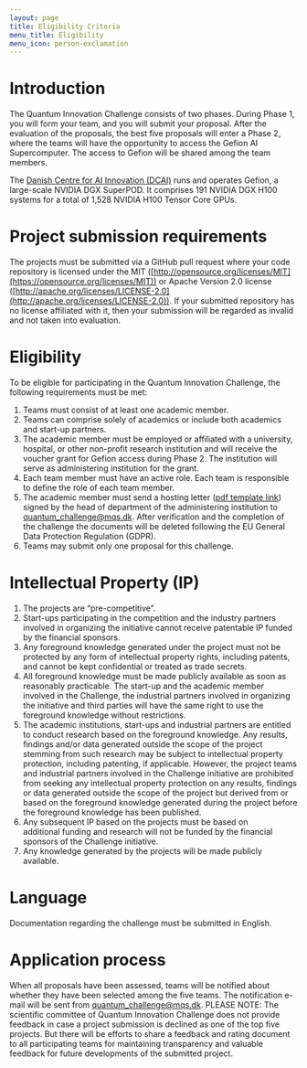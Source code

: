 ```yaml
---
layout: page
title: Eligibility Criteria
menu_title: Eligibility
menu_icon: person-exclamation
---
```


# Introduction

The Quantum Innovation Challenge consists of two phases. During Phase 1, you will form your team, and you will submit your proposal. After the evaluation of the proposals, the best five proposals will enter a Phase 2, where the teams will have the opportunity to access the Gefion AI Supercomputer. The access to Gefion will be shared among the team members.

The [Danish Centre for AI Innovation (DCAI)](https://dcai.dk) runs and operates Gefion, a large-scale NVIDIA DGX SuperPOD. It comprises 191 NVIDIA DGX H100 systems for a total of 1,528 NVIDIA H100 Tensor Core GPUs.


# Project submission requirements

The projects must be submitted via a GitHub pull request where your code repository is licensed under the MIT ([http://opensource.org/licenses/MIT](https://opensource.org/licenses/MIT)) or Apache Version 2.0 license ([http://apache.org/licenses/LICENSE-2.0](http://apache.org/licenses/LICENSE-2.0)). If your submitted repository has no license affiliated with it, then your submission will be regarded as invalid and not taken into evaluation.


# Eligibility

To be eligible for participating in the Quantum Innovation Challenge, the following requirements must be met:
1. Teams must consist of at least one academic member.
2. Teams can comprise solely of academics or include both academics and start-up partners.
3. The academic member must be employed or affiliated with a university, hospital, or other non-profit research institution and will receive the voucher grant for Gefion access during Phase 2. The institution will serve as administering institution for the grant.
4. Each team member must have an active role. Each team is responsible to define the role of each team member.
5. The academic member must send a hosting letter (<a href="https://github.com/Quantum-Innovation-Challenge/quantum-innovation-challenge.github.io/blob/main/assets/template_hosting_letter.pdf">pdf template link</a>) signed by the head of department of the administering institution to <a href="mailto:quantum_challenge@mqs.dk">quantum_challenge@mqs.dk</a>. After verification and the completion of the challenge the documents will be deleted following the EU General Data Protection Regulation (GDPR).
6. Teams may submit only one proposal for this challenge.


# Intellectual Property (IP)

1. The projects are “pre-competitive”.
2. Start-ups participating in the competition and the industry partners involved in organizing the initiative cannot receive patentable IP funded by the financial sponsors.
3. Any foreground knowledge generated under the project must not be protected by any form of intellectual property rights, including patents, and cannot be kept confidential or treated as trade secrets.
4. All foreground knowledge must be made publicly available as soon as reasonably practicable. The start-up and the academic member involved in the Challenge, the industrial partners involved in organizing the initiative and third parties will have the same right to use the foreground knowledge without restrictions.
5. The academic institutions, start-ups and industrial partners are entitled to conduct research based on the foreground knowledge. Any results, findings and/or data generated outside the scope of the project stemming from such research may be subject to intellectual property protection, including patenting, if applicable. However, the project teams and industrial partners involved in the Challenge initiative are prohibited from seeking any intellectual property protection on any results, findings or data generated outside the scope of the project but derived from or based on the foreground knowledge generated during the project before the foreground knowledge has been published.
6. Any subsequent IP based on the projects must be based on additional funding and research will not be funded by the financial sponsors of the Challenge initiative.
7. Any knowledge generated by the projects will be made publicly available.


# Language

Documentation regarding the challenge must be submitted in English.


# Application process

When all proposals have been assessed, teams will be notified about whether they have been selected among the five teams. The notification e-mail will be sent from quantum_challenge@mqs.dk. PLEASE NOTE: The scientific committee of Quantum Innovation Challenge does not provide feedback in case a project submission is declined as one of the top five projects. But there will be efforts to share a feedback and rating document to all participating teams for maintaining transparency and valuable feedback for future developments of the submitted project.
